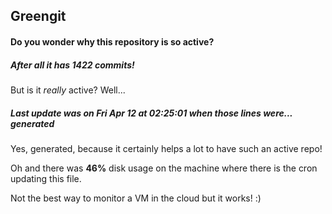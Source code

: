 ## Greengit

#### Do you wonder why this repository is so active?

##### After all it has 1422 commits!

But is it *really* active? Well...

##### Last update was on Fri Apr 12 at 02:25:01 when those lines were... generated

Yes, generated, because it certainly helps a lot to have such an active repo!

Oh and there was **46%** disk usage on the machine
where there is the cron updating this file.

Not the best way to monitor a VM in the cloud but it works! :)
